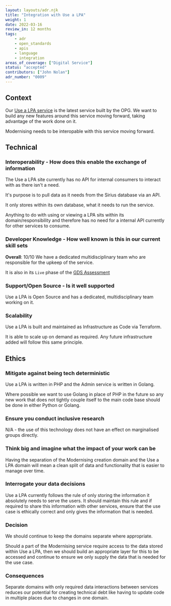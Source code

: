 ```yaml
---
layout: layouts/adr.njk
title: "Integration with Use a LPA"
weight: 1
date: 2022-03-16
review_in: 12 months
tags:  
    - adr
    - open_standards
    - apis
    - language
    - integration
areas_of_coverage: ["Digital Service"]
status: "accepted"
contributors: ["John Nolan"]
adr_number: "0009"
---
```


## Context

Our [Use a LPA service](https://use-lasting-power-of-attorney.service.gov.uk/home) is the latest service built by the OPG. We want to build any new features around this service moving forward, taking advantage of the work done on it.

Modernising needs to be interopable with this service moving forward.

## Technical

### Interoperability - How does this enable the exchange of information

The Use a LPA site currently has no API for internal consumers to interact with as there isn't a need.

It's purpose is to pull data as it needs from the Sirius database via an API.

It only stores within its own database, what it needs to run the service.

Anything to do with using or viewing a LPA sits within its domain/responsibility and therefore has no need for a internal API currently for other services to consume.

### Developer Knowledge - How well known is this in our current skill sets

**Overall**: 10/10
We have a dedicated multidisciplinary team who are responsible for the upkeep of the service.

It is also in its `Live` phase of the [GDS Assessment](https://www.gov.uk/service-manual/agile-delivery/how-the-live-phase-works)

### Support/Open Source - Is it well supported

Use a LPA is Open Source and has a dedicated, multidisciplinary team working on it.

### Scalability

Use a LPA is built and maintained as Infrastructure as Code via Terraform.

It is able to scale up on demand as required. Any future infrastructure added will follow this same principle.

## Ethics

### Mitigate against being tech deterministic

Use a LPA is written in PHP and the Admin service is written in Golang.

Where possible we want to use Golang in place of PHP in the future so any new work that does not tightly couple itself to the main code base should be done in either Python or Golang.

### Ensure you conduct inclusive research

N/A - the use of this technology does not have an effect on marginalised groups directly.

### Think big and imagine what the impact of your work can be

Having the separation of the Modernising creation domain and the Use a LPA domain will mean a clean split of data and functionality that is easier to manage over time.

### Interrogate your data decisions

Use a LPA currently follows the rule of only storing the information it absolutely needs to serve the users. It should maintain this rule and if required to share this information with other services, ensure that the use case is ethically correct and only gives the information that is needed.

### Decision

We should continue to keep the domains separate where appropriate.

Should a part of the Modernising service require access to the data stored within Use a LPA, then we should build an appropriate layer for this to be accessed and continue to ensure we only supply the data that is needed for the use case.

### Consequences

 Separate domains with only required data interactions between services reduces our potential for creating technical debt like having to update code in multiple places due to changes in one domain.
